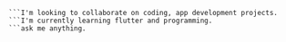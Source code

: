 ```I'm currently a student majoring in computer science.
```I'm looking to collaborate on coding, app development projects.
```I'm currently learning flutter and programming.
```ask me anything.
